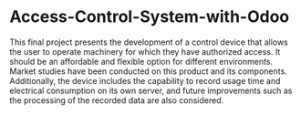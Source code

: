 # Access-Control-System-with-Odoo

This final project presents the development of a control device that allows the user
to operate machinery for which they have authorized access. It should be an affordable
and flexible option for different environments. Market studies have been conducted on this
product and its components. Additionally, the device includes the capability to record
usage time and electrical consumption on its own server, and future improvements such
as the processing of the recorded data are also considered.
